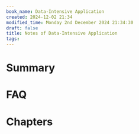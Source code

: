 ```yaml
---
book_name: Data-Intensive Application
created: 2024-12-02 21:34
modified_time: Monday 2nd December 2024 21:34:30
draft: false
title: Notes of Data-Intensive Application
tags:
---
```

# Summary

# FAQ

# Chapters
